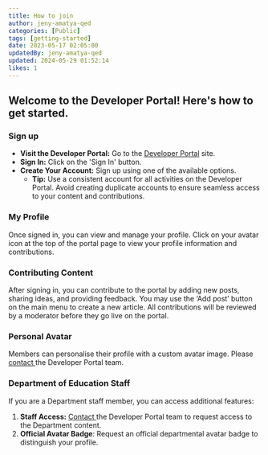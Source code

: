 ```yaml
---
title: How to join
author: jeny-amatya-qed
categories: [Public]
tags: [getting-started]
date: 2023-05-17 02:05:00 
updatedBy: jeny-amatya-qed
updated: 2024-05-29 01:52:14 
likes: 1
---
```


## Welcome to the Developer Portal! Here's how to get started.


### Sign up 

* **Visit the Developer Portal:** Go to the [Developer Portal](https://developer.qed.qld.gov.au/) site.
*  **Sign In:** Click on the 'Sign In' button.
* **Create Your Account:** Sign up using one of the available options.
    * **Tip:** Use a consistent account for all activities on the Developer Portal. Avoid creating duplicate accounts to ensure seamless access to your content and contributions.


### My Profile

Once signed in, you can view and manage your profile. Click on your avatar icon at the top of the portal page to view your profile information and contributions.


### Contributing Content
After signing in, you can contribute to the portal by adding new posts, sharing ideas, and providing feedback. You may use the ‘Add post’ button on the main menu to create a new article. All contributions will be reviewed by a moderator before they go live on the portal.

### Personal Avatar
Members can personalise their profile with a custom avatar image. Please [contact ](mailto:developerportal@qed.qld.gov.au)the Developer Portal team.

### Department of Education Staff
If you are a Department staff member, you can access additional features:
1. **Staff Access:** [Contact ](mailto:developerportal@qed.qld.gov.au)the Developer Portal team to request access to the Department content.
2. **Official Avatar Badge**: Request an official departmental avatar badge to distinguish your profile.